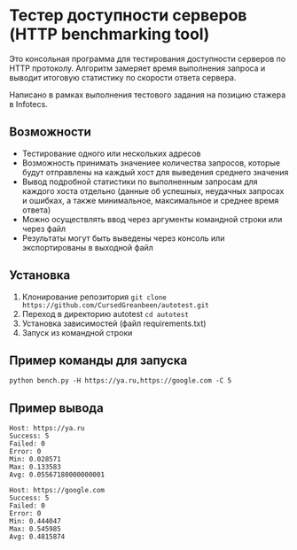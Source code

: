 # Тестер доступности серверов (HTTP benchmarking tool)
Это консольная программа для тестирования доступности серверов по HTTP протоколу. Алгоритм замеряет время выполнения запроса и выводит итоговую статистику по скорости ответа сервера.

Написано в рамках выполнения тестового задания на позицию стажера в Infotecs.

## Возможности
- Тестирование одного или нескольких адресов
- Возможность принимать значениее количества запросов, которые будут отправлены на
каждый хост для выведения среднего значения
- Вывод подробной статистики по выполненным запросам для каждого хоста отдельно (данные об успешных, неудачных запросах и ошибках, а также минимальное, максимальное и среднее время ответа)
- Можно осуществлять ввод через аргументы командной строки или через файл
- Результаты могут быть выведены через консоль или экспортированы в выходной файл

## Установка
1. Клонирование репозитория
    ```git clone https://github.com/CursedGreanbeen/autotest.git``` 
2. Переход в директорию autotest
   ```cd autotest```
3. Установка зависимостей (файл requirements.txt)   
4. Запуск из командной строки
    
## Пример команды для запуска
```python bench.py -H https://ya.ru,https://google.com -C 5``` 

## Пример вывода
```
Host: https://ya.ru
Success: 5
Failed: 0
Error: 0
Min: 0.028571
Max: 0.133583
Avg: 0.05567180000000001

Host: https://google.com
Success: 5
Failed: 0
Error: 0
Min: 0.444047
Max: 0.545985
Avg: 0.4815874
``` 

